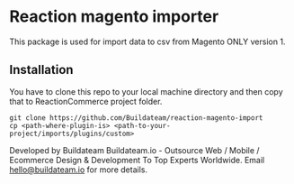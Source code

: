 # Reaction magento importer

This package is used for import data to csv from Magento ONLY version 1.

## Installation

You have to clone this repo to your local machine directory and then copy that to ReactionCommerce project folder.

```
git clone https://github.com/Buildateam/reaction-magento-import
cp <path-where-plugin-is> <path-to-your-project/imports/plugins/custom>
```

Developed by Buildateam
Buildateam.io - Outsource Web / Mobile / Ecommerce Design & Development To Top Experts Worldwide. 
Email hello@buildateam.io for more details. 
